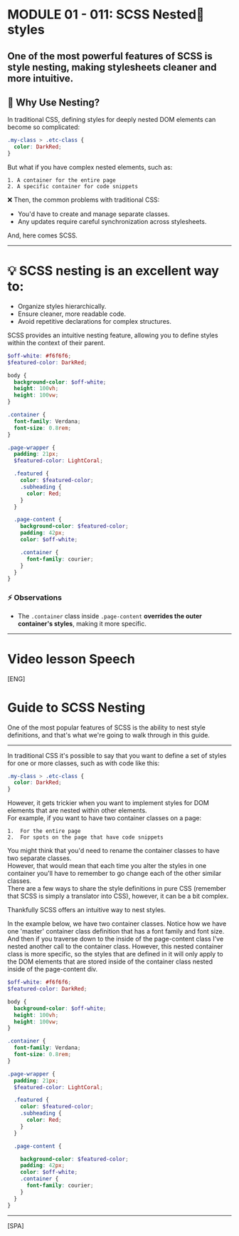 # MODULE 01 - 011:   SCSS Nested🪺 styles
One of the most powerful features of SCSS is **style nesting**, making stylesheets cleaner and more intuitive.  
---
## 🤔 Why Use Nesting?

In traditional CSS, defining styles for deeply nested DOM elements can become so complicated:  

```css
.my-class > .etc-class {
  color: DarkRed;
}
```

But what if you have complex nested elements, such as:

    1. A container for the entire page
    2. A specific container for code snippets

❌ Then, the common problems with traditional CSS:  
- You'd have to create and manage separate classes.
- Any updates require careful synchronization across stylesheets.

And, here comes SCSS.  

***
# 💡 SCSS nesting is an excellent way to:

* Organize styles hierarchically.  
* Ensure cleaner, more readable code.  
* Avoid repetitive declarations for complex structures.  

SCSS provides an intuitive nesting feature, allowing you to define styles within the context of their parent.  

```scss
$off-white: #f6f6f6;
$featured-color: DarkRed;

body {
  background-color: $off-white;
  height: 100vh;
  height: 100vw;
}

.container {
  font-family: Verdana;
  font-size: 0.8rem;
}

.page-wrapper { 
  padding: 21px;
  $featured-color: LightCoral;

  .featured {
    color: $featured-color;
    .subheading {
      color: Red;
    }
  }

  .page-content {
    background-color: $featured-color;
    padding: 42px;
    color: $off-white;

    .container {
      font-family: courier;
    }
  }
}
```
### ⚡ Observations
* The `.container` class inside `.page-content` **overrides the outer container's styles**, making it more specific.  

***
# Video lesson Speech
[ENG]
# Guide to SCSS Nesting
One of the most popular features of SCSS is the ability to nest style definitions, and that's what we're going to walk through in this guide.
***

In traditional CSS it's possible to say that you want to define a set of styles for one or more classes, such as with code like this:  
```scss
.my-class > .etc-class {
  color: DarkRed;
}
```
However, it gets trickier when you want to implement styles for DOM elements that are nested within other elements.  
For example, if you want to have two container classes on a page:  

    1.	For the entire page  
    2.	For spots on the page that have code snippets  
  
You might think that you'd need to rename the container classes to have two separate classes.  
However, that would mean that each time you alter the styles in one container you'll have to remember to go change each of the other similar classes.  
There are a few ways to share the style definitions in pure CSS (remember that SCSS is simply a translator into CSS), however, it can be a bit complex.  

Thankfully SCSS offers an intuitive way to nest styles.  

In the example below, we have two container classes. Notice how we have one 'master' container class definition that has a font family and font size. And then if you traverse down to the inside of the page-content class I've nested another call to the container class. However, this nested container class is more specific, so the styles that are defined in it will only apply to the DOM elements that are stored inside of the container class nested inside of the page-content div.  

```scss
$off-white: #f6f6f6;
$featured-color: DarkRed;

body {
  background-color: $off-white;
  height: 100vh;
  height: 100vw;
}

.container {
  font-family: Verdana;
  font-size: 0.8rem;
}

.page-wrapper { 
  padding: 21px;
  $featured-color: LightCoral;

  .featured {
    color: $featured-color;
    .subheading {
      color: Red;
    }
  }

  .page-content {

    background-color: $featured-color;
    padding: 42px;
    color: $off-white;
    .container {
      font-family: courier;
    }
  }
}
```
***
[SPA]

